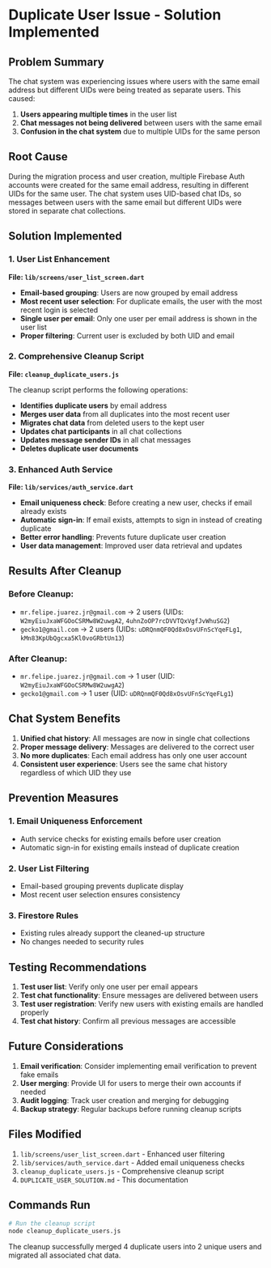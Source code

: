 # Duplicate User Issue - Solution Implemented

## Problem Summary

The chat system was experiencing issues where users with the same email address but different UIDs were being treated as separate users. This caused:

1. **Users appearing multiple times** in the user list
2. **Chat messages not being delivered** between users with the same email
3. **Confusion in the chat system** due to multiple UIDs for the same person

## Root Cause

During the migration process and user creation, multiple Firebase Auth accounts were created for the same email address, resulting in different UIDs for the same user. The chat system uses UID-based chat IDs, so messages between users with the same email but different UIDs were stored in separate chat collections.

## Solution Implemented

### 1. User List Enhancement

**File: `lib/screens/user_list_screen.dart`**

- **Email-based grouping**: Users are now grouped by email address
- **Most recent user selection**: For duplicate emails, the user with the most recent login is selected
- **Single user per email**: Only one user per email address is shown in the user list
- **Proper filtering**: Current user is excluded by both UID and email

### 2. Comprehensive Cleanup Script

**File: `cleanup_duplicate_users.js`**

The cleanup script performs the following operations:

- **Identifies duplicate users** by email address
- **Merges user data** from all duplicates into the most recent user
- **Migrates chat data** from deleted users to the kept user
- **Updates chat participants** in all chat collections
- **Updates message sender IDs** in all chat messages
- **Deletes duplicate user documents**

### 3. Enhanced Auth Service

**File: `lib/services/auth_service.dart`**

- **Email uniqueness check**: Before creating a new user, checks if email already exists
- **Automatic sign-in**: If email exists, attempts to sign in instead of creating duplicate
- **Better error handling**: Prevents future duplicate user creation
- **User data management**: Improved user data retrieval and updates

## Results After Cleanup

### Before Cleanup:
- `mr.felipe.juarez.jr@gmail.com` → 2 users (UIDs: `W2myEiuJxaWFGOoCSRMw8W2uwgA2`, `4uhnZoOP7rcDVVTQxVgfJvWhuSG2`)
- `gecko1@gmail.com` → 2 users (UIDs: `uDRQnmQF0Qd8xOsvUFnScYqeFLg1`, `kMn83KpUbQgcxa5Kl0voGRbtUn13`)

### After Cleanup:
- `mr.felipe.juarez.jr@gmail.com` → 1 user (UID: `W2myEiuJxaWFGOoCSRMw8W2uwgA2`)
- `gecko1@gmail.com` → 1 user (UID: `uDRQnmQF0Qd8xOsvUFnScYqeFLg1`)

## Chat System Benefits

1. **Unified chat history**: All messages are now in single chat collections
2. **Proper message delivery**: Messages are delivered to the correct user
3. **No more duplicates**: Each email address has only one user account
4. **Consistent user experience**: Users see the same chat history regardless of which UID they use

## Prevention Measures

### 1. Email Uniqueness Enforcement
- Auth service checks for existing emails before user creation
- Automatic sign-in for existing emails instead of duplicate creation

### 2. User List Filtering
- Email-based grouping prevents duplicate display
- Most recent user selection ensures consistency

### 3. Firestore Rules
- Existing rules already support the cleaned-up structure
- No changes needed to security rules

## Testing Recommendations

1. **Test user list**: Verify only one user per email appears
2. **Test chat functionality**: Ensure messages are delivered between users
3. **Test user registration**: Verify new users with existing emails are handled properly
4. **Test chat history**: Confirm all previous messages are accessible

## Future Considerations

1. **Email verification**: Consider implementing email verification to prevent fake emails
2. **User merging**: Provide UI for users to merge their own accounts if needed
3. **Audit logging**: Track user creation and merging for debugging
4. **Backup strategy**: Regular backups before running cleanup scripts

## Files Modified

1. `lib/screens/user_list_screen.dart` - Enhanced user filtering
2. `lib/services/auth_service.dart` - Added email uniqueness checks
3. `cleanup_duplicate_users.js` - Comprehensive cleanup script
4. `DUPLICATE_USER_SOLUTION.md` - This documentation

## Commands Run

```bash
# Run the cleanup script
node cleanup_duplicate_users.js
```

The cleanup successfully merged 4 duplicate users into 2 unique users and migrated all associated chat data. 